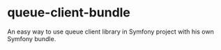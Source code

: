 # queue-client-bundle
An easy way to use queue client library in Symfony project with his own Symfony bundle.

